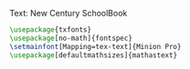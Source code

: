 Text: New Century SchoolBook

```latex
\usepackage{txfonts}
\usepackage[no-math]{fontspec}
\setmainfont[Mapping=tex-text]{Minion Pro}
\usepackage[defaultmathsizes]{mathastext}
